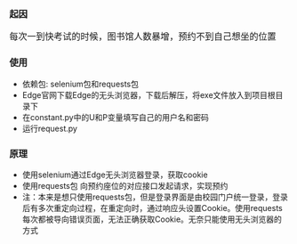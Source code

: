 ### 起因
<font size="3">每次一到快考试的时候，图书馆人数暴增，预约不到自己想坐的位置
</font>
### 使用

* 依赖包: selenium包和requests包
* Edge官网下载Edge的无头浏览器，下载后解压，将exe文件放入到项目根目录下
* 在constant.py中的U和P变量填写自己的用户名和密码
* 运行request.py
### 原理
* 使用selenium通过Edge无头浏览器登录，获取cookie
* 使用requests包 向预约座位的对应接口发起请求，实现预约
* 注：本来是想只使用requests包，但是登录界面是由校园门户统一登录，登录后有多次重定向过程，在重定向时，通过响应头设置Cookie。使用requests每次都被导向错误页面，无法正确获取Cookie。无奈只能使用无头浏览器的方式
